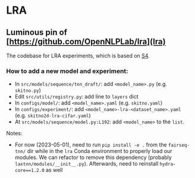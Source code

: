 # LRA

## Luminous pin of [https://github.com/OpenNLPLab/lra](lra)

The codebase for LRA experiments, which is based on [S4](https://github.com/HazyResearch/state-spaces). 

### How to add a new model and experiment:

 - In `src/models/sequence/tnn_draft/`: add `<model_name>.py` (e.g. `skitno.py`)
 - Edit `src/utils/registry.py`: add line to `layers` dict
 - In `configs/model/`: add `<model_name>.yaml` (e.g. `skitno.yaml`)
 - In `configs/experiment/`: add `<model_name>-lra-<dataset_name>.yaml` (e.g. `skitno2d-lra-cifar.yaml`)
 - At `src/models/sequence/model.py:L192`: add `<model_name>` to the `list`.

Notes:
 - For now (2023-05-01), need to run `pip install -e .` from the `fairseq-tnn/` dir while in the `lra` Conda environment to properly load our modules. We can refactor to remove this dependency (probably `laxtnn/modules/__init__.py`). Afterwards, need to reinstall `hydra-core==1.2.0` as well